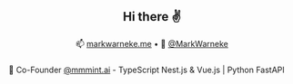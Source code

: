 <h2 align="center">Hi there ✌️</h2>
<p align="center">
  📫 <a href="https://markwarneke.me">markwarneke.me</a> •
  🐤 <a href="https://twitter.com/MarkWarneke">@MarkWarneke</a>
</p>

### 

🥚 Co-Founder [@mmmint.ai](https://github.com/mmmint-ai) - TypeScript Nest.js & Vue.js | Python FastAPI 
